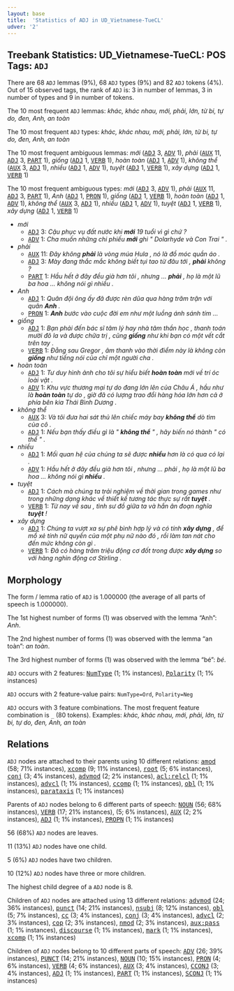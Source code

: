 ```yaml
---
layout: base
title:  'Statistics of ADJ in UD_Vietnamese-TueCL'
udver: '2'
---
```


## Treebank Statistics: UD_Vietnamese-TueCL: POS Tags: `ADJ`

There are 68 `ADJ` lemmas (9%), 68 `ADJ` types (9%) and 82 `ADJ` tokens (4%).
Out of 15 observed tags, the rank of `ADJ` is: 3 in number of lemmas, 3 in number of types and 9 in number of tokens.

The 10 most frequent `ADJ` lemmas: <em>khác, khác nhau, mới, phải, lớn, từ bi, tự do, đen, Anh, an toàn</em>

The 10 most frequent `ADJ` types:  <em>khác, khác nhau, mới, phải, lớn, từ bi, tự do, đen, Anh, an toàn</em>

The 10 most frequent ambiguous lemmas: <em>mới</em> (<tt><a href="vi_tuecl-pos-ADJ.html">ADJ</a></tt> 3, <tt><a href="vi_tuecl-pos-ADV.html">ADV</a></tt> 1), <em>phải</em> (<tt><a href="vi_tuecl-pos-AUX.html">AUX</a></tt> 11, <tt><a href="vi_tuecl-pos-ADJ.html">ADJ</a></tt> 3, <tt><a href="vi_tuecl-pos-PART.html">PART</a></tt> 1), <em>giống</em> (<tt><a href="vi_tuecl-pos-ADJ.html">ADJ</a></tt> 1, <tt><a href="vi_tuecl-pos-VERB.html">VERB</a></tt> 1), <em>hoàn toàn</em> (<tt><a href="vi_tuecl-pos-ADJ.html">ADJ</a></tt> 1, <tt><a href="vi_tuecl-pos-ADV.html">ADV</a></tt> 1), <em>không thể</em> (<tt><a href="vi_tuecl-pos-AUX.html">AUX</a></tt> 3, <tt><a href="vi_tuecl-pos-ADJ.html">ADJ</a></tt> 1), <em>nhiều</em> (<tt><a href="vi_tuecl-pos-ADJ.html">ADJ</a></tt> 1, <tt><a href="vi_tuecl-pos-ADV.html">ADV</a></tt> 1), <em>tuyệt</em> (<tt><a href="vi_tuecl-pos-ADJ.html">ADJ</a></tt> 1, <tt><a href="vi_tuecl-pos-VERB.html">VERB</a></tt> 1), <em>xây dựng</em> (<tt><a href="vi_tuecl-pos-ADJ.html">ADJ</a></tt> 1, <tt><a href="vi_tuecl-pos-VERB.html">VERB</a></tt> 1)

The 10 most frequent ambiguous types:  <em>mới</em> (<tt><a href="vi_tuecl-pos-ADJ.html">ADJ</a></tt> 3, <tt><a href="vi_tuecl-pos-ADV.html">ADV</a></tt> 1), <em>phải</em> (<tt><a href="vi_tuecl-pos-AUX.html">AUX</a></tt> 11, <tt><a href="vi_tuecl-pos-ADJ.html">ADJ</a></tt> 3, <tt><a href="vi_tuecl-pos-PART.html">PART</a></tt> 1), <em>Anh</em> (<tt><a href="vi_tuecl-pos-ADJ.html">ADJ</a></tt> 1, <tt><a href="vi_tuecl-pos-PRON.html">PRON</a></tt> 1), <em>giống</em> (<tt><a href="vi_tuecl-pos-ADJ.html">ADJ</a></tt> 1, <tt><a href="vi_tuecl-pos-VERB.html">VERB</a></tt> 1), <em>hoàn toàn</em> (<tt><a href="vi_tuecl-pos-ADJ.html">ADJ</a></tt> 1, <tt><a href="vi_tuecl-pos-ADV.html">ADV</a></tt> 1), <em>không thể</em> (<tt><a href="vi_tuecl-pos-AUX.html">AUX</a></tt> 3, <tt><a href="vi_tuecl-pos-ADJ.html">ADJ</a></tt> 1), <em>nhiều</em> (<tt><a href="vi_tuecl-pos-ADJ.html">ADJ</a></tt> 1, <tt><a href="vi_tuecl-pos-ADV.html">ADV</a></tt> 1), <em>tuyệt</em> (<tt><a href="vi_tuecl-pos-ADJ.html">ADJ</a></tt> 1, <tt><a href="vi_tuecl-pos-VERB.html">VERB</a></tt> 1), <em>xây dựng</em> (<tt><a href="vi_tuecl-pos-ADJ.html">ADJ</a></tt> 1, <tt><a href="vi_tuecl-pos-VERB.html">VERB</a></tt> 1)


* <em>mới</em>
  * <tt><a href="vi_tuecl-pos-ADJ.html">ADJ</a></tt> 3: <em>Cậu phục vụ đất nước khi <b>mới</b> 19 tuổi vì gì chứ ?</em>
  * <tt><a href="vi_tuecl-pos-ADV.html">ADV</a></tt> 1: <em>Cha muốn những chi phiếu <b>mới</b> ghi " Dolarhyde và Con Trai " .</em>
* <em>phải</em>
  * <tt><a href="vi_tuecl-pos-AUX.html">AUX</a></tt> 11: <em>Đây không <b>phải</b> là vòng múa Hula , nó là đồ móc quần áo .</em>
  * <tt><a href="vi_tuecl-pos-ADJ.html">ADJ</a></tt> 3: <em>Mày đang thắc mắc không biết tụi tao từ đâu tới , <b>phải</b> không ?</em>
  * <tt><a href="vi_tuecl-pos-PART.html">PART</a></tt> 1: <em>Hầu hết ở đây đều già hơn tôi , nhưng ... <b>phải</b> , họ là một lũ ba hoa ... không nói gì nhiều .</em>
* <em>Anh</em>
  * <tt><a href="vi_tuecl-pos-ADJ.html">ADJ</a></tt> 1: <em>Quân đội ông ấy đã được rèn dũa qua hàng trăm trận với quân <b>Anh</b> .</em>
  * <tt><a href="vi_tuecl-pos-PRON.html">PRON</a></tt> 1: <em><b>Anh</b> bước vào cuộc đời em như một luồng ánh sánh tím ...</em>
* <em>giống</em>
  * <tt><a href="vi_tuecl-pos-ADJ.html">ADJ</a></tt> 1: <em>Bạn phải đến bác sĩ tâm lý hay nhà tâm thần học , thanh toán mười đô la và được chữa trị , cũng <b>giống</b> như khi bạn có một vết cắt trên tay .</em>
  * <tt><a href="vi_tuecl-pos-VERB.html">VERB</a></tt> 1: <em>Đằng sau Gregor , âm thanh vào thời điểm này là không còn <b>giống</b> như tiếng nói của chỉ một người cha .</em>
* <em>hoàn toàn</em>
  * <tt><a href="vi_tuecl-pos-ADJ.html">ADJ</a></tt> 1: <em>Tư duy hình ảnh cho tôi sự hiểu biết <b>hoàn toàn</b> mới về trí óc loài vật .</em>
  * <tt><a href="vi_tuecl-pos-ADV.html">ADV</a></tt> 1: <em>Khu vực thương mại tự do đang lớn lên của Châu Á , hầu như là <b>hoàn toàn</b> tự do , giờ đã có lượng trao đổi hàng hóa lớn hơn cả ở phía bên kia Thái Bình Dương .</em>
* <em>không thể</em>
  * <tt><a href="vi_tuecl-pos-AUX.html">AUX</a></tt> 3: <em>Và tôi đưa hai sát thủ lên chiếc máy bay <b>không thể</b> dò tìm của cô .</em>
  * <tt><a href="vi_tuecl-pos-ADJ.html">ADJ</a></tt> 1: <em>Nếu bạn thấy điều gì là " <b>không thể</b> " , hãy biến nó thành " có thể " .</em>
* <em>nhiều</em>
  * <tt><a href="vi_tuecl-pos-ADJ.html">ADJ</a></tt> 1: <em>Mối quan hệ của chúng ta sẽ được <b>nhiều</b> hơn là có qua có lại .</em>
  * <tt><a href="vi_tuecl-pos-ADV.html">ADV</a></tt> 1: <em>Hầu hết ở đây đều già hơn tôi , nhưng ... phải , họ là một lũ ba hoa ... không nói gì <b>nhiều</b> .</em>
* <em>tuyệt</em>
  * <tt><a href="vi_tuecl-pos-ADJ.html">ADJ</a></tt> 1: <em>Cách mà chúng ta trải nghiệm về thời gian trong games như trong những dạng khác về thiết kế tương tác thực sự rất <b>tuyệt</b> .</em>
  * <tt><a href="vi_tuecl-pos-VERB.html">VERB</a></tt> 1: <em>Từ nay về sau , tình sư đồ giữa ta và hắn ân đoạn nghĩa <b>tuyệt</b> !</em>
* <em>xây dựng</em>
  * <tt><a href="vi_tuecl-pos-ADJ.html">ADJ</a></tt> 1: <em>Chúng ta vượt xa sự phê bình hợp lý và có tính <b>xây dựng</b> , để mổ xẻ tính nữ quyền của một phụ nữ nào đó , rồi làm tan nát cho đến mức không còn gì .</em>
  * <tt><a href="vi_tuecl-pos-VERB.html">VERB</a></tt> 1: <em>Đã có hàng trăm triệu động cơ đốt trong được <b>xây dựng</b> so với hàng nghìn động cơ Stirling .</em>

## Morphology

The form / lemma ratio of `ADJ` is 1.000000 (the average of all parts of speech is 1.000000).

The 1st highest number of forms (1) was observed with the lemma “Anh”: <em>Anh</em>.

The 2nd highest number of forms (1) was observed with the lemma “an toàn”: <em>an toàn</em>.

The 3rd highest number of forms (1) was observed with the lemma “bé”: <em>bé</em>.

`ADJ` occurs with 2 features: <tt><a href="vi_tuecl-feat-NumType.html">NumType</a></tt> (1; 1% instances), <tt><a href="vi_tuecl-feat-Polarity.html">Polarity</a></tt> (1; 1% instances)

`ADJ` occurs with 2 feature-value pairs: `NumType=Ord`, `Polarity=Neg`

`ADJ` occurs with 3 feature combinations.
The most frequent feature combination is `_` (80 tokens).
Examples: <em>khác, khác nhau, mới, phải, lớn, từ bi, tự do, đen, Anh, an toàn</em>


## Relations

`ADJ` nodes are attached to their parents using 10 different relations: <tt><a href="vi_tuecl-dep-amod.html">amod</a></tt> (58; 71% instances), <tt><a href="vi_tuecl-dep-xcomp.html">xcomp</a></tt> (9; 11% instances), <tt><a href="vi_tuecl-dep-root.html">root</a></tt> (5; 6% instances), <tt><a href="vi_tuecl-dep-conj.html">conj</a></tt> (3; 4% instances), <tt><a href="vi_tuecl-dep-advmod.html">advmod</a></tt> (2; 2% instances), <tt><a href="vi_tuecl-dep-acl-relcl.html">acl:relcl</a></tt> (1; 1% instances), <tt><a href="vi_tuecl-dep-advcl.html">advcl</a></tt> (1; 1% instances), <tt><a href="vi_tuecl-dep-ccomp.html">ccomp</a></tt> (1; 1% instances), <tt><a href="vi_tuecl-dep-obl.html">obl</a></tt> (1; 1% instances), <tt><a href="vi_tuecl-dep-parataxis.html">parataxis</a></tt> (1; 1% instances)

Parents of `ADJ` nodes belong to 6 different parts of speech: <tt><a href="vi_tuecl-pos-NOUN.html">NOUN</a></tt> (56; 68% instances), <tt><a href="vi_tuecl-pos-VERB.html">VERB</a></tt> (17; 21% instances),  (5; 6% instances), <tt><a href="vi_tuecl-pos-AUX.html">AUX</a></tt> (2; 2% instances), <tt><a href="vi_tuecl-pos-ADJ.html">ADJ</a></tt> (1; 1% instances), <tt><a href="vi_tuecl-pos-PROPN.html">PROPN</a></tt> (1; 1% instances)

56 (68%) `ADJ` nodes are leaves.

11 (13%) `ADJ` nodes have one child.

5 (6%) `ADJ` nodes have two children.

10 (12%) `ADJ` nodes have three or more children.

The highest child degree of a `ADJ` node is 8.

Children of `ADJ` nodes are attached using 13 different relations: <tt><a href="vi_tuecl-dep-advmod.html">advmod</a></tt> (24; 36% instances), <tt><a href="vi_tuecl-dep-punct.html">punct</a></tt> (14; 21% instances), <tt><a href="vi_tuecl-dep-nsubj.html">nsubj</a></tt> (8; 12% instances), <tt><a href="vi_tuecl-dep-obl.html">obl</a></tt> (5; 7% instances), <tt><a href="vi_tuecl-dep-cc.html">cc</a></tt> (3; 4% instances), <tt><a href="vi_tuecl-dep-conj.html">conj</a></tt> (3; 4% instances), <tt><a href="vi_tuecl-dep-advcl.html">advcl</a></tt> (2; 3% instances), <tt><a href="vi_tuecl-dep-cop.html">cop</a></tt> (2; 3% instances), <tt><a href="vi_tuecl-dep-nmod.html">nmod</a></tt> (2; 3% instances), <tt><a href="vi_tuecl-dep-aux-pass.html">aux:pass</a></tt> (1; 1% instances), <tt><a href="vi_tuecl-dep-discourse.html">discourse</a></tt> (1; 1% instances), <tt><a href="vi_tuecl-dep-mark.html">mark</a></tt> (1; 1% instances), <tt><a href="vi_tuecl-dep-xcomp.html">xcomp</a></tt> (1; 1% instances)

Children of `ADJ` nodes belong to 10 different parts of speech: <tt><a href="vi_tuecl-pos-ADV.html">ADV</a></tt> (26; 39% instances), <tt><a href="vi_tuecl-pos-PUNCT.html">PUNCT</a></tt> (14; 21% instances), <tt><a href="vi_tuecl-pos-NOUN.html">NOUN</a></tt> (10; 15% instances), <tt><a href="vi_tuecl-pos-PRON.html">PRON</a></tt> (4; 6% instances), <tt><a href="vi_tuecl-pos-VERB.html">VERB</a></tt> (4; 6% instances), <tt><a href="vi_tuecl-pos-AUX.html">AUX</a></tt> (3; 4% instances), <tt><a href="vi_tuecl-pos-CCONJ.html">CCONJ</a></tt> (3; 4% instances), <tt><a href="vi_tuecl-pos-ADJ.html">ADJ</a></tt> (1; 1% instances), <tt><a href="vi_tuecl-pos-PART.html">PART</a></tt> (1; 1% instances), <tt><a href="vi_tuecl-pos-SCONJ.html">SCONJ</a></tt> (1; 1% instances)

